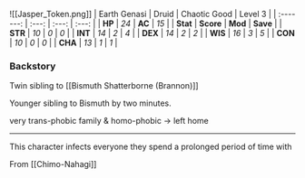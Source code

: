 ![[Jasper_Token.png]]
| Earth Genasi | Druid | Chaotic Good | Level 3 |
| :-------: | :---: | :---: | :---: | 
| **HP** | *24* | **AC** | *15* | 
| **Stat** | **Score** | **Mod** | **Save** | 
| **STR** | *10* | *0* | *0* | 
| **INT** | *14* | *2* | *4* | 
| **DEX** | *14* | *2* | *2* | 
| **WIS** | *16* | *3* | *5* | 
| **CON** | *10* | *0* | *0* | 
| **CHA** | *13* | *1* | *1* | 
<h3> Backstory </h3>

Twin sibling to [[Bismuth Shatterborne (Brannon)]]

Younger sibling to Bismuth by two minutes.

very trans-phobic family & homo-phobic -> left home

---

This character infects everyone they spend a prolonged period of time with

From [[Chimo-Nahagi]]


